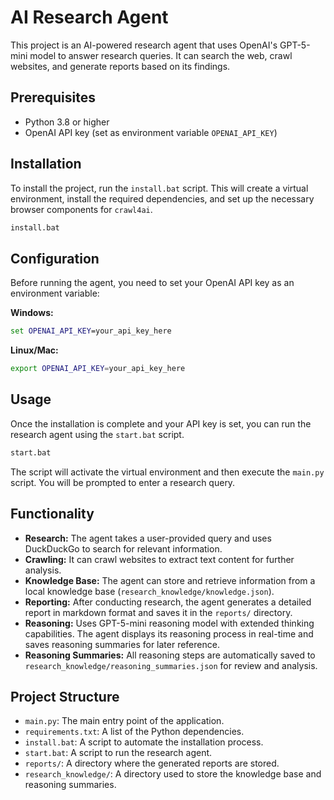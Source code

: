# AI Research Agent

This project is an AI-powered research agent that uses OpenAI's GPT-5-mini model to answer research queries. It can search the web, crawl websites, and generate reports based on its findings.

## Prerequisites

- Python 3.8 or higher
- OpenAI API key (set as environment variable `OPENAI_API_KEY`)

## Installation

To install the project, run the `install.bat` script. This will create a virtual environment, install the required dependencies, and set up the necessary browser components for `crawl4ai`.

```bash
install.bat
```

## Configuration

Before running the agent, you need to set your OpenAI API key as an environment variable:

**Windows:**
```cmd
set OPENAI_API_KEY=your_api_key_here
```

**Linux/Mac:**
```bash
export OPENAI_API_KEY=your_api_key_here
```

## Usage

Once the installation is complete and your API key is set, you can run the research agent using the `start.bat` script.

```bash
start.bat
```

The script will activate the virtual environment and then execute the `main.py` script. You will be prompted to enter a research query.

## Functionality

- **Research:** The agent takes a user-provided query and uses DuckDuckGo to search for relevant information.
- **Crawling:** It can crawl websites to extract text content for further analysis.
- **Knowledge Base:** The agent can store and retrieve information from a local knowledge base (`research_knowledge/knowledge.json`).
- **Reporting:** After conducting research, the agent generates a detailed report in markdown format and saves it in the `reports/` directory.
- **Reasoning:** Uses GPT-5-mini reasoning model with extended thinking capabilities. The agent displays its reasoning process in real-time and saves reasoning summaries for later reference.
- **Reasoning Summaries:** All reasoning steps are automatically saved to `research_knowledge/reasoning_summaries.json` for review and analysis.

## Project Structure

- `main.py`: The main entry point of the application.
- `requirements.txt`: A list of the Python dependencies.
- `install.bat`: A script to automate the installation process.
- `start.bat`: A script to run the research agent.
- `reports/`: A directory where the generated reports are stored.
- `research_knowledge/`: A directory used to store the knowledge base and reasoning summaries.